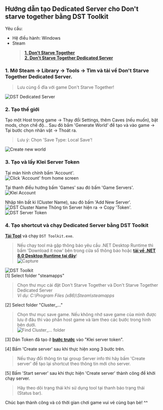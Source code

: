 ## Hướng dẫn tạo Dedicated Server cho Don't starve together bằng DST Toolkit
Yêu cầu:
- Hệ điều hành: Windows
- Steam
    > **[1. Don't Starve Together](https://store.steampowered.com/app/322330/Dont_Starve_Together)** <br>
    > **[2. Don't Starve Together Dedicated Server](#1-tại-library---tools-tải-về-dont-starve-together-dedicated-server)** <br>

### 1. Mở Steam -> Library -> Tools -> Tìm và tải về Don't Starve Together Dedicated Server.
> Lưu cùng ổ đĩa với game Don't Starve Together!<br>

![DST Dedicated Server](https://github.com/user-attachments/assets/4fcc0274-606c-49e4-9741-e84193deb3c7)<br>
### 2. Tạo thế giới
Tạo một Host trong game -> Thay đổi Settings, thêm Caves (nếu muốn), bật mods, chọn chế độ... Sau đó bấm 'Generate World' để tạo và vào game -> Tại bước chọn nhân vật -> Thoát ra.
> Lưu ý: Chọn 'Save Type: Local Save'!<br>

![Create new world](https://github.com/user-attachments/assets/aae84b51-f03f-48fe-9f60-edfc8591ef06)
### 3. Tạo và lấy Klei Server Token
Tại màn hình chính bấm 'Account'.<br>
![Click 'Account' from home screen](https://github.com/user-attachments/assets/9ab665da-ce8d-4370-9d43-c466b5c035a6)

Tại thanh điều hướng bấm 'Games' sau đó bấm 'Game Servers'.<br>
![Klei Account](https://github.com/user-attachments/assets/965c327e-01e9-41e2-a503-563fc8d63b3a)

Nhập tên bất kì (Cluster Name), sau đó bấm 'Add New Server'.<br>
![DST Cluster Name](https://github.com/user-attachments/assets/50d87d06-7b65-40cc-b0c3-ff312957e1b9)
Thông tin Server hiện ra -> Copy 'Token'.<br>
![DST Server Token](https://github.com/user-attachments/assets/d2a45018-28c5-4a38-9bfd-2028bb31ff86)

### 4. Tạo shortcut và chạy Dedicated Server bằng DST Toolkit
**[Tải Tool](https://github.com/kamedev02/DST-Toolkit/releases/download/1.0.0/DST.Toolkit-1.0.0.zip)** và chạy `DST Toolkit.exe`.<br>
> Nếu chạy tool mà gặp thông báo yêu cầu .NET Desktop Runtime thì bấm 'Download it now' bên trong cửa sổ thông báo hoặc **[tải về .NET 8.0 Desktop Runtime tại đây](https://dotnet.microsoft.com/en-us/download/dotnet/thank-you/runtime-desktop-8.0.10-windows-x64-installer)**!<br>
![Capture](https://github.com/user-attachments/assets/defadb8c-1551-4332-a4d8-414c9ec86ea4)

![DST Toolkit](https://github.com/user-attachments/assets/92ee6893-431c-4a67-9eba-7782d43c840b)<br>
[1] Select folder "steamapps"
> Chọn thư mục cài đặt Don't Starve Together và Don't Starve Together Dedicated Server<br>
_Ví dụ: C:\Program Files (x86)\Steam\steamapps_

[2] Select folder "Cluster_..."
> Chọn thư mục save game. Nếu không nhớ save game của mình được lưu ở đâu thì vào phần host game và làm theo các bước trong hình bên dưới.<br>
![Find Cluster_... folder](https://github.com/user-attachments/assets/e0fc3114-9fe8-40ca-b653-73e8999c4ceb)

[3] Dán Token đã tạo ở **[bước trước](#3-tạo-và-lấy-klei-server-token)** vào "Klei server token".

[4] Bấm 'Create server' sau khi thực hiện xong 3 bước trên.
> Nếu thay đổi thông tin tại group Server info thì hãy bấm 'Create server' để tạo lại shortcut theo thông tin mới cho server.

[5] Bấm 'Start server' sau khi thực hiện 'Create server' thành công để khởi chạy server.
> Hãy theo dõi trạng thái khi sử dụng tool tại thanh báo trạng thái (Status bar).

Chúc bạn thành công và có thời gian chơi game vui vẻ cùng bạn bè! ^^